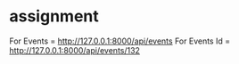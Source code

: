 # assignment

For Events =  http://127.0.0.1:8000/api/events
For Events Id  = http://127.0.0.1:8000/api/events/132
